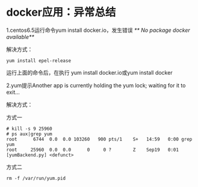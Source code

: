 # docker应用：异常总结

1.centos6.5运行命令yum install docker.io，发生错误  _** No package docker available**_

解决方式：

```
yum install epel-release
```

运行上面的命令后，在执行 yum install docker.io或yum install docker

2.yum提示Another app is currently holding the yum lock; waiting for it to exit...

解决方式：

方式一

```
# kill -s 9 25960
# ps aux|grep yum
root      6744  0.0  0.0 103260   900 pts/1    S+   14:59   0:00 grep yum
root     25960  0.0  0.0      0     0 ?        Z    Sep19   0:01 [yumBackend.py] <defunct>
```

方式二

```
rm -f /var/run/yum.pid
```





